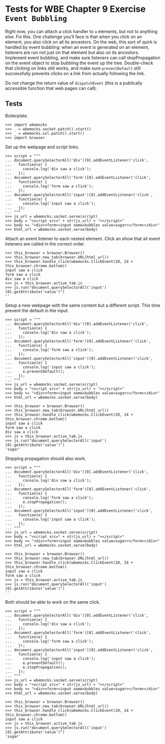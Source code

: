 Tests for WBE Chapter 9 Exercise `Event Bubbling`
============================================

Right now, you can attach a click handler to `a` elements, but not to
anything else. Fix this. One challenge you’ll face is that when you
click on an element, you also click on all its ancestors. On the web,
this sort of quirk is handled by event bubbling: when an event is
generated on an element, listeners are run not just on that element
but also on its ancestors. Implement event bubbling, and make sure
listeners can call stopPropagation on the event object to stop
bubbling the event up the tree. Double-check that clicking on links
still works, and make sure `preventDefault` still successfully prevents
clicks on a link from actually following the link.

Do not change the return value of `dispatchEvent` (this is a
publically accessible function that web pages can call).

Tests
-----

Boilerplate.

    >>> import wbemocks
    >>> _ = wbemocks.socket.patch().start()
    >>> _ = wbemocks.ssl.patch().start()
    >>> import browser

Set up the webpage and script links.

    >>> script = """
    ... document.querySelectorAll('div')[0].addEventListener('click',
    ...   function(e) {
    ...     console.log('div saw a click');
    ...   });
    ... document.querySelectorAll('form')[0].addEventListener('click',
    ...   function(e) {
    ...     console.log('form saw a click');
    ...   });
    ... document.querySelectorAll('input')[0].addEventListener('click',
    ...   function(e) {
    ...     console.log('input saw a click');
    ...   });
    ... """
    >>> js_url = wbemocks.socket.serve(script)
    >>> body = "<script src=" + str(js_url) + "></script>"
    >>> body += "<div><form><input name=bubbles value=sugar></form></div>"
    >>> html_url = wbemocks.socket.serve(body)

Attach an event listener to each nested element.
Click an show that all event listeners are called in the correct order.

    >>> this_browser = browser.Browser()
    >>> this_browser.new_tab(browser.URL(html_url))
    >>> this_browser.handle_click(wbemocks.ClickEvent(20, 24 + this_browser.chrome.bottom))
    input saw a click
    form saw a click
    div saw a click
    >>> js = this_browser.active_tab.js
    >>> js.run("document.querySelectorAll('input')[0].getAttribute('value')")
    ''

Setup a new webpage with the same content but a different script.
This time prevent the default in the input.

    >>> script = """
    ... document.querySelectorAll('div')[0].addEventListener('click',
    ...   function(e) {
    ...     console.log('div saw a click');
    ...   });
    ... document.querySelectorAll('form')[0].addEventListener('click',
    ...   function(e) {
    ...     console.log('form saw a click');
    ...   });
    ... document.querySelectorAll('input')[0].addEventListener('click',
    ...   function(e) {
    ...     console.log('input saw a click');
    ...     e.preventDefault();
    ...   });
    ... """
    >>> js_url = wbemocks.socket.serve(script)
    >>> body = "<script src=" + str(js_url) + "></script>"
    >>> body += "<div><form><input name=bubbles value=sugar></form></div>"
    >>> html_url = wbemocks.socket.serve(body)

    >>> this_browser = browser.Browser()
    >>> this_browser.new_tab(browser.URL(html_url))
    >>> this_browser.handle_click(wbemocks.ClickEvent(20, 24 + this_browser.chrome.bottom))
    input saw a click
    form saw a click
    div saw a click
    >>> js = this_browser.active_tab.js
    >>> js.run("document.querySelectorAll('input')[0].getAttribute('value')")
    'sugar'

Stopping propagation should also work.

    >>> script = """
    ... document.querySelectorAll('div')[0].addEventListener('click',
    ...   function(e) {
    ...     console.log('div saw a click');
    ...   });
    ... document.querySelectorAll('form')[0].addEventListener('click',
    ...   function(e) {
    ...     console.log('form saw a click');
    ...     e.stopPropagation();
    ...   });
    ... document.querySelectorAll('input')[0].addEventListener('click',
    ...   function(e) {
    ...     console.log('input saw a click');
    ...   });
    ... """
    >>> js_url = wbemocks.socket.serve(script)
    >>> body = "<script src=" + str(js_url) + "></script>"
    >>> body += "<div><form><input name=bubbles value=sugar></form></div>"
    >>> html_url = wbemocks.socket.serve(body)

    >>> this_browser = browser.Browser()
    >>> this_browser.new_tab(browser.URL(html_url))
    >>> this_browser.handle_click(wbemocks.ClickEvent(20, 24 + this_browser.chrome.bottom))
    input saw a click
    form saw a click
    >>> js = this_browser.active_tab.js
    >>> js.run("document.querySelectorAll('input')[0].getAttribute('value')")
    ''

Both should be able to work on the same click.

    >>> script = """
    ... document.querySelectorAll('div')[0].addEventListener('click',
    ...   function(e) {
    ...     console.log('div saw a click');
    ...   });
    ... document.querySelectorAll('form')[0].addEventListener('click',
    ...   function(e) {
    ...     console.log('form saw a click');
    ...   });
    ... document.querySelectorAll('input')[0].addEventListener('click',
    ...   function(e) {
    ...     console.log('input saw a click');
    ...     e.preventDefault();
    ...     e.stopPropagation();
    ...   });
    ... """
    >>> js_url = wbemocks.socket.serve(script)
    >>> body = "<script src=" + str(js_url) + "></script>"
    >>> body += "<div><form><input name=bubbles value=sugar></form></div>"
    >>> html_url = wbemocks.socket.serve(body)

    >>> this_browser = browser.Browser()
    >>> this_browser.new_tab(browser.URL(html_url))
    >>> this_browser.handle_click(wbemocks.ClickEvent(20, 24 + this_browser.chrome.bottom))
    input saw a click
    >>> js = this_browser.active_tab.js
    >>> js.run("document.querySelectorAll('input')[0].getAttribute('value')")
    'sugar'
